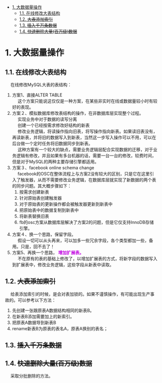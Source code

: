 
<!-- TOC -->

- [1. 大数据量操作](#1-大数据量操作)
    - [1.1. 在线修改大表结构](#11-在线修改大表结构)
    - [1.2. ~~大表添加索引~~](#12-大表添加索引)
    - [1.3. ~~插入千万条数据~~](#13-插入千万条数据)
    - [1.4. ~~快速删除大量(百万级)数据~~](#14-快速删除大量百万级数据)

<!-- /TOC -->

# 1. 大数据量操作  
## 1.1. 在线修改大表结构  
<!-- 
在线修改大表结构pt-online-schema-change
https://segmentfault.com/a/1190000014924677

大表添加索引
https://mp.weixin.qq.com/s/kYC0FBq3bwqbz4nm2N59Nw

「面试官：」 如果一张表数据量级是千万级别以上的，那么，给这张表添加索引，你需要怎么做呢？

「解析：」 我们需要知道一点，给表添加索引的时候，是会对表加锁的。如果不谨慎操作，有可能出现生产事故的。可以参考以下方法：

    1.先创建一张跟原表A数据结构相同的新表B。
    2.在新表B添加需要加上的新索引。
    3.把原表A数据导到新表B
    4.rename新表B为原表的表名A，原表A换别的表名；
-->

&emsp; 在线修改MySQL大表的表结构：  
1. 方案1、直接ALTER TABLE  
&emsp; 这个方案只能说这仅仅是一种方案，在某些非实时在线或数据量较小时有较好的表现。  
2. 方案２、模拟数据库修改表结构的操作，在非数据库层实现整个过程。  
&emsp; 实现业务中对于数据的读写分离  
&emsp; 创建一个已经按需求修改好结构的新表  
&emsp; 修改业务逻辑，将读操作指向旧表，将写操作指向新表。如果读旧表没有，再读新表，并将旧的数据写入到新表，当然这一步写入操作可以不用，可以在后台做一个定时任务将旧数据同步到新表。  
&emsp; 这种方案有一个较大的缺点，需要业务逻辑层配合实现数据的迁移，对于业务逻辑有修改，并且如果有多台机器的话，需要一台一台的修改，较费时间，但是对于MySQL的两种主要存储引擎都适用。  
3. 方案３、facebook online schema change  
&emsp; facebook的OSC在整体流程上与方案2没有较大的区别，只是它在这里引入了触发器，从而不需要修改业务逻辑，在数据库层就实现了新数据的两个表的同步问题。其大概步骤如下：  
    1. 按需求创建新表  
    2. 针对原始表创建触发器  
    3. 对于原始表的更新操作都会被触发器更新到新表中  
    4. 把原始表中的数据复制到新表中  
    5. 将新表替换旧表  
    6. fb的osc方案从数据库层解决了方案2的问题，但是它仅支持InnoDB存储引擎。  
4. 方案４、换一个思路，保留字段。  
&emsp; 假设一切可以从头再来，可以加多一些冗余字段，各个类型都加一些，备用。只是，回不去了！  
5. 方案5、再换一个思路， **<font color = "clime">增加扩展表。</font>**  
&emsp; 不在原有的表的基础上修改了，以增加扩展表的方式，将新字段的数据写入到扩展表中，修改业务逻辑，这些字段从新表中读取。  


## 1.2. ~~大表添加索引~~  
&emsp; 给表添加索引的时候，是会对表加锁的。如果不谨慎操作，有可能出现生产事故的。可以参考以下方法：  

1. 先创建一张跟原表A数据结构相同的新表B。
2. 在新表B添加需要加上的新索引。
3. 把原表A数据导到新表B
4. rename新表B为原表的表名A，原表A换别的表名；


## 1.3. ~~插入千万条数据~~  

<!--
如何快速安全的插入千万条数据？ 
https://mp.weixin.qq.com/s/s-vgBk6vGP6DH4tP5mG2mQ

1. 尽量使用多个值表的 INSERT 语句，这种方式将大大缩减客户端与数据库之间的连接、关闭等消耗。(同一客户的情况下)，即：  

    INSERT INTO tablename values(1,2),(1,3),(1,4)  
2. 如果在不同客户端插入很多行，可使用INSERT DELAYED语句得到更高的速度，DELLAYED含义是让INSERT语句马上执行，其实数据都被放在内存的队列中。并没有真正写入磁盘。LOW_PRIORITY刚好相反。  
3. 将索引文件和数据文件分在不同的磁盘上存放(InnoDB引擎是在同一个表空间的)。  
4. 如果批量插入，则可以增加bluk_insert_buffer_size变量值提供速度(只对MyISAM有用)  
5. 当从一个文本文件装载一个表时，使用LOAD DATA INFILE，通常比INSERT语句快20倍。  

-->


## 1.4. ~~快速删除大量(百万级)数据~~  

<!-- 
https://jingyan.baidu.com/article/48b37f8d2e0cad1a65648879.html
-->

&emsp; 采取分批删除的方法。  